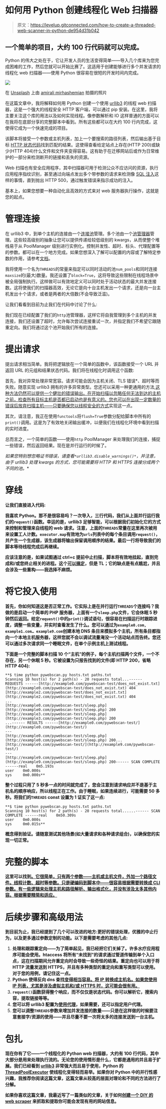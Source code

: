 # 如何用 Python 创建线程化 Web 扫描器

> 原文：<https://levelup.gitconnected.com/how-to-create-a-threaded-web-scanner-in-python-de954d31b042>

## 一个简单的项目，大约 100 行代码就可以完成。

Python 的伟大之处在于，它让开发人员的生活变得简单——导入几个库来为您完成困难的工作，然后您就可以开始比赛了。这适用于创建能够进行多个并发请求的线程化 web 扫描器——使用 Python 很容易在很短的开发时间内完成。

![](img/d0983e50002ceb276a909e43c0e0d420.png)

在 [Unsplash](https://unsplash.com/?utm_source=unsplash&utm_medium=referral&utm_content=creditCopyText) 上由 [amirali mirhashemian](https://unsplash.com/@amir_v_ali?utm_source=unsplash&utm_medium=referral&utm_content=creditCopyText) 拍摄的照片

在这篇文章中，我将解释如何用 Python 创建一个使用 [urllib3](https://urllib3.readthedocs.io/en/latest/) 的线程 web 扫描器，这是一个强大的线程安全 HTTP 客户端，可以通过 pip 安装。在这里，我将主要关注这个库的用法以及如何实现线程。像参数解析和 IO 这样普通的方面可以在我将在底部分享的完整脚本中看到。所有这些都可以在大约 100 行内完成，这使得它成为一个快速完成的项目。

该脚本将接受一个参数或主机列表，加上一个要搜索的路径列表，然后输出基于目标 [HTTP 状态代码](https://www.restapitutorial.com/httpstatuscodes.html)找到匹配的结果。这使得查看给定站点上存在(HTTP 200)或缺少(HTTP 404)什么文件和文件夹变得容易。这有助于在迁移网站后或作为日常维护的一部分来检测断开的链接和丢失的资源。

Web 扫描也有安全应用程序，其中扫描器可用于检测公众不应访问的资源，执行应用程序指纹识别，甚至通过向端点发出多个带参数的请求来检测像 [SQL 注入](https://www.w3schools.com/sql/sql_injection.asp)这样的事情，直到抛出 HTTP 500，通过触发错误来指示成功的注入。

基本上，如果您想要一种自动化且高效的方式来对 web 服务器执行操作，这就是您的起点。

# 管理连接

在 urllib3 中，到单个主机的连接由一个[连接池](https://urllib3.readthedocs.io/en/1.5/pools.html)管理。多个池由一个[池管理器](https://urllib3.readthedocs.io/en/1.5/managers.html)管理。这些较高级别的抽象让您可以提供传递给较低级别的 kwargs，从而使整个堆栈易于从 PoolManager 级别进行实例化。控制并发性、超时、标头、代理配置等的参数。都可以在一个地方完成。如果您想深入了解可以配置的内容或了解特定参数的作用，请参考[文档](https://urllib3.readthedocs.io/en/latest/reference/index.html)。

我将使用一个名为`THREADS`的常量来指定可以同时活动的池`num_pools`和同时连接`maxsize`的(最大)数量。我还设置了`block=True`，这将导致这些限制在线程场景中被全局强制执行。这样做可以有效地定义可以同时处于活动状态的最大并发连接数。这将使我们的扫描器高效，无论它是向十台主机发出一个请求，还是向一台主机发出十个请求，或者是两者的大倍数(不会导致泛滥)。

让我们看看到目前为止我们在代码中讨论了什么:

我们现在已经配置了我们的`http`池管理器，这样它将自我管理到多个主机的并发连接，我们还设置了超时，允许每次尝试连接重试一次，并指定我们不希望它跟随重定向。我们将通过这个池开始我们所有的连接。

# 提出请求

提出请求相当简单。我将把逻辑放在一个简单的函数中，该函数接受一个 URL 并返回 URL 的元组和结果状态代码。我们将在线程化时调用这个函数:

首先，我对异常处理非常宽容。请求可能会因为主机关闭、TLS 错误*、超时等而失败。随意实现 urllib3 拥有的许多异常类型。您还可以采用一种更通用的方法[,这种方法仍然可以提供一个健壮的错误输出。在开始扫描以忽略任何无法到达的主机之前，检查所有目标主机是否都已启动也是有意义的。您也可以在出现一定数量的错误后放弃扫描主机——只要确保您以](https://stackoverflow.com/questions/9823936/python-how-do-i-know-what-type-of-exception-occurred)[线程安全的方式](http://effbot.org/pyfaq/what-kinds-of-global-value-mutation-are-thread-safe.htm)实现这一点。

其次，请注意，我正在使用`functools`将`flush=True`参数分配给脚本中所有的`print()`调用。这是为了有效地关闭输出缓冲，以便我们在线程化环境中看到扫描的实时进度。

总而言之，一个简单的函数——使用`http` PoolManager 来处理我们的连接，捕捉一些错误，然后返回结果。现在是并行运行的时候了。

**如果您特别想忽略证书错误，请查看*[](https://stackoverflow.com/questions/18061640/ignore-certificate-validation-with-urllib3)**`*urllib3.disable_warnings()*`*，并注意，由于 urllib3 处理 kwargs 的方式，您可能需要将 HTTP 和 HTTPS 连接分成两个不同的池。***

# **穿线**

**让我们直接进入代码:**

**我喜欢 Python。那不是很容易吗？一次导入，三行代码，我们从上面并行运行我们的`request()`函数。幸运的是，urllib3 足够智能，可以根据我们初始化它的方式来控制和管理来自线程的 web 请求。注意，上面的`THREADS`常量在这里再次被用来设置工人计数。`executor.map`有效地为`urls`列表中的每个条目调用`request()`，并产生一个生成器，该生成器将输出保留调用顺序的结果。最后一行将导致我们的脚本等待线程完成后再继续。**

**应该注意的是，如果试图通过 ctrl+c 提前中止扫描，脚本将有效地挂起，直到完成和/或您终止相关的进程。这个[可以搞定](https://stackoverflow.com/questions/29177490/how-do-you-kill-futures-once-they-have-started)，但是 TL；它的缺点是有点尴尬，并且会涉及一些重构——我选择不麻烦。**

# **将它投入使用**

**首先，你如何知道这是否正常工作。它实际上是在并行运行`THREADS`个连接吗？我做的是启动一个简单的 PHP 服务器，上面有一个`sleep.php`文件，它会休眠 5 秒钟然后返回。给定`request()`中的`print()`调试语句，很容易在扫描运行时跟踪进度，调整一些变量，并实时查看发生了什么。您可以通过为`example0.com, example1.com… example9.com`创建本地 DNS 条目来模拟多个主机，所有条目都指向一个本地主机服务器，这样您就不会以调试流量淹没一个活动站点而告终。您还可以通过多次请求同一个睡眠文件，在单个示例主机上测试线程。**

**下面是一个完整的脚本扫描 10 个“主机”的例子，每个主机扫描两个文件，一个不存在，另一个休眠 5 秒。它被设置为只报告找到的文件(即 HTTP 200，省略 HTTP 404):**

```
**$ time python pywebscan.py hosts.txt paths.txt
Scanning 10 host(s) for 2 path(s) - 20 requests total...------ REQUESTS ------[http://example0.com/pywebscan-test/does_not_exist.txt](http://example0.com/pywebscan-test/does_not_exist.txt) 404
[http://example2.com/pywebscan-test/does_not_exist.txt](http://example2.com/pywebscan-test/does_not_exist.txt) 404
...
[http://example0.com/pywebscan-test/sleep.php](http://example0.com/pywebscan-test/sleep.php) 200
[http://example3.com/pywebscan-test/sleep.php](http://example3.com/pywebscan-test/sleep.php) 200
...------ RESULTS ------[http://example0.com/pywebscan-test/](http://example0.com/pywebscan-test/)
---
[http://example0.com/pywebscan-test/sleep.php](http://example0.com/pywebscan-test/sleep.php) 200...[http://example9.com/pywebscan-test/](http://example9.com/pywebscan-test/)
---
[http://example9.com/pywebscan-test/sleep.php](http://example9.com/pywebscan-test/sleep.php) 200------ SCAN COMPLETE ------real    0m5.193s
user    0m0.000s
sys     0m0.000s**
```

**整个过程只用了 5 秒多一点的时间就完成了，您会注意到请求响应并不是基于主机名的顺序响应，所以线程正在工作。由于睡眠，如果连续进行，可能需要 50 多秒。将我们的`THREADS` const 设置为 1 证实了这一点:**

```
**$ time python pywebscan.py hosts.txt paths.txt
Scanning 10 host(s) for 2 path(s) - 20 requests total......------ SCAN COMPLETE ------real    0m50.309s
user    0m0.000s
sys     0m0.015s**
```

**概念得到验证。请随意测试其他场景(如大量请求和各种请求组合)，以确保您的实现一切正常。**

# **完整的脚本**

**这里可以找到[。它很简单，只有两个参数——主机或主机文件，外加一个路径文件。线程计数、超时等参数。只是硬编码到脚本中——很容易根据需要转换成 CLI 参数。有一些逻辑来处理主机和路径解析、输出格式化，并没有涉及太多其他内容。根据需要精简和适应。](https://github.com/kld87/pywebscan/blob/master/pywebscan.py)**

# **后续步骤和高级用法**

**到目前为止，我已经提到了几个可以改进的地方:更好的错误处理，优雅的中止行为，以及更多通过参数定制的功能。以下是需要考虑的其他几点:**

1.  **处理和跟踪重定向——为了简单起见，我已经把它们关掉了。许多水疗应用程序可能会使用。htaccess 将所有“未找到”的请求通过管道传输到单个入口点，这在扫描期间允许重定向时会导致一些奇怪的结果。重定向也可以用于将 HTTP 流量发送到 HTTPS，并且有多种类型的重定向和重写类型可以使用。对于您的用例，请记住这一点。**
2.  **Python 使得反向 dns 查找[变得相当容易。将 IP 转换成主机名。如果您使用 IP 列表，尤其是涉及虚拟主机和/或 HTTPS 时，这可能会很有用。](http://searchsignals.com/tutorials/reverse-dns-lookup/#pythonic-reverse-ip-lookups)**
3.  **`request()`函数获得整个响应，而不仅仅是状态代码。你可以解析它，搜索内容，提取链接等等。**
4.  **您可以将 urllib3 配置为[使用代理](https://urllib3.readthedocs.io/en/latest/advanced-usage.html#proxies)，如果需要，还可以指定用户代理。**
5.  **您可以调整`THREADS`参数来增加并发连接的数量——只是在这样做的时候要注意套接字/资源的使用——并且尽量不要一次将太多的连接发送到一台主机。**

# **包扎**

**现在你有了它——一个线程化的 Python web 扫描器，大约有 100 行代码，其中大部分是用来处理执行流的。无论您的使用情形是什么，它都是通用的并且易于扩展。我们已经看到 [urllib3](https://urllib3.readthedocs.io/en/latest/) 非常强大而且易于使用，Python 的 [ThreadPoolExecutor](https://docs.python.org/3/library/concurrent.futures.html#concurrent.futures.ThreadPoolExecutor) 使线程化变得轻而易举。如果你对 Python 中的并行性感兴趣，我推荐你阅读这篇文章，这篇文章从较高的层面对理论和不同的方法进行了分解。**

**如果你喜欢这篇文章，我最近写了一篇类似的文章，关于如何[创建一个 DIY 的 web scraper](/how-to-build-a-diy-web-scraper-in-any-language-1104ac0713cd) 来抓取和提取你可能会发现有用的网站信息。**